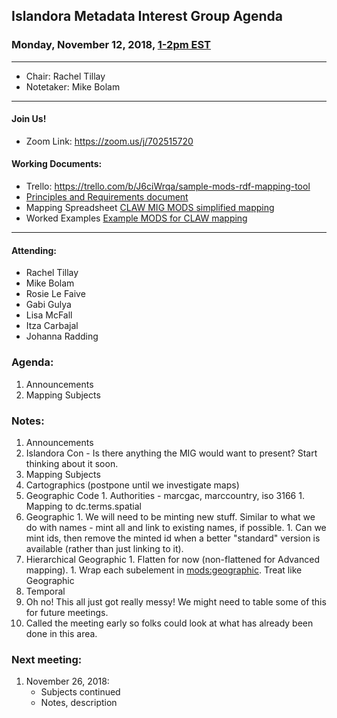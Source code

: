 ## Islandora Metadata Interest Group Agenda
### Monday, November 12, 2018, [1-2pm EST](http://www.thetimezoneconverter.com/?t=1%20pm&tz=Toronto&)

---
* Chair: Rachel Tillay
* Notetaker: Mike Bolam
---

#### Join Us!
* Zoom Link: https://zoom.us/j/702515720

#### Working Documents:
* Trello: https://trello.com/b/J6ciWrqa/sample-mods-rdf-mapping-tool
* [Principles and Requirements document](https://docs.google.com/document/d/19c58eqejuB3MhY-lS8o8QW0naM_R3GusD23aQ3dwusw/edit?usp=sharing)
* Mapping Spreadsheet [CLAW MIG MODS simplified mapping](https://docs.google.com/spreadsheets/d/18u2qFJ014IIxlVpM3JXfDEFccwBZcoFsjbBGpvL0jJI/edit#gid=0)
* Worked Examples [Example MODS for CLAW mapping](https://docs.google.com/spreadsheets/d/1C2Xie7HUDSgRT5v4ldoJvlNdoXz2GHAPvL3PE3TOKW8/edit#gid=1829081124)
---

#### Attending:
* Rachel Tillay
* Mike Bolam
* Rosie Le Faive
* Gabi Gulya
* Lisa McFall
* Itza Carbajal
* Johanna Radding

### Agenda:
1. Announcements
1. Mapping Subjects

### Notes:
1. Announcements
  1. Islandora Con - Is there anything the MIG would want to present? Start thinking about it soon.
1. Mapping Subjects
  1. Cartographics (postpone until we investigate maps)
  1. Geographic Code
    1. Authorities - marcgac, marccountry, iso 3166
    1. Mapping to dc.terms.spatial 
  1. Geographic
    1. We will need to be minting new stuff. Similar to what we do with names - mint all and link to existing names, if possible.
    1. Can we mint ids, then remove the minted id when a better "standard" version is available (rather than just linking to it).
  1. Hierarchical Geographic
    1. Flatten for now (non-flattened for Advanced mapping).
    1. Wrap each subelement in <mods:geographic>. Treat like Geographic
  1. Temporal
1. Oh no! This all just got really messy! We might need to table some of this for future meetings.
  1. Called the meeting early so folks could look at what has already been done in this area.

### Next meeting:
1. November 26, 2018: 
   * Subjects continued
   * Notes, description
